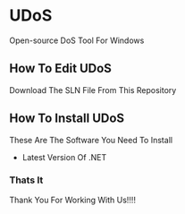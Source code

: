# UDoS
Open-source DoS Tool For Windows
## How To Edit UDoS
Download The SLN File From This Repository
## How To Install UDoS
These Are The Software You Need To Install
* Latest Version Of .NET
### Thats It
Thank You For Working  With Us!!!!
